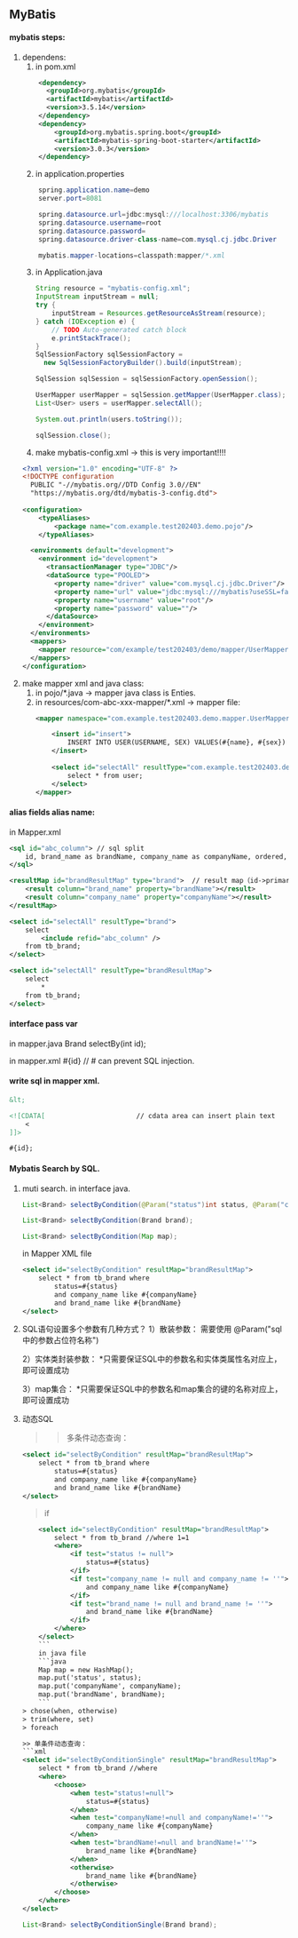 ## MyBatis
#### mybatis steps:
1. dependens:
	1) in pom.xml
	```xml
		<dependency>
		  <groupId>org.mybatis</groupId>
		  <artifactId>mybatis</artifactId>
		  <version>3.5.14</version>
		</dependency>
		<dependency>
			<groupId>org.mybatis.spring.boot</groupId>
			<artifactId>mybatis-spring-boot-starter</artifactId>
			<version>3.0.3</version>
		</dependency>
	```
	2) in application.properties
	```java
		spring.application.name=demo
		server.port=8081

		spring.datasource.url=jdbc:mysql:///localhost:3306/mybatis
		spring.datasource.username=root
		spring.datasource.password=
		spring.datasource.driver-class-name=com.mysql.cj.jdbc.Driver

		mybatis.mapper-locations=classpath:mapper/*.xml
	```
	3) in Application.java
		```java
		String resource = "mybatis-config.xml";
		InputStream inputStream = null;
		try {
			inputStream = Resources.getResourceAsStream(resource);
		} catch (IOException e) {
			// TODO Auto-generated catch block
			e.printStackTrace();
		}
		SqlSessionFactory sqlSessionFactory =
		  new SqlSessionFactoryBuilder().build(inputStream);
		
		SqlSession sqlSession = sqlSessionFactory.openSession();
		
		UserMapper userMapper = sqlSession.getMapper(UserMapper.class);
		List<User> users = userMapper.selectAll();
		
		System.out.println(users.toString());
		
		sqlSession.close();
		```
	4) make mybatis-config.xml -> this is very important!!!!
	```xml
	<?xml version="1.0" encoding="UTF-8" ?>
	<!DOCTYPE configuration
	  PUBLIC "-//mybatis.org//DTD Config 3.0//EN"
	  "https://mybatis.org/dtd/mybatis-3-config.dtd">
	  
	<configuration>
		<typeAliases>
			<package name="com.example.test202403.demo.pojo"/>
		</typeAliases>

	  <environments default="development">
	    <environment id="development">
	      <transactionManager type="JDBC"/>
	      <dataSource type="POOLED">
	        <property name="driver" value="com.mysql.cj.jdbc.Driver"/>
	        <property name="url" value="jdbc:mysql:///mybatis?useSSL=false"/>
	        <property name="username" value="root"/>
	        <property name="password" value=""/>
	      </dataSource>
	    </environment>
	  </environments>
	  <mappers>
	    <mapper resource="com/example/test202403/demo/mapper/UserMapper.xml"/>
	  </mappers>
	</configuration>
	```
2. make mapper xml and java class:
	1) in pojo/*.java -> mapper java class is Enties.
	2) in resources/com-abc-xxx-mapper/*.xml -> mapper file:
		```xml
		<mapper namespace="com.example.test202403.demo.mapper.UserMapper">

		    <insert id="insert">
		        INSERT INTO USER(USERNAME, SEX) VALUES(#{name}, #{sex})
		    </insert>
		    
		    <select id="selectAll" resultType="com.example.test202403.demo.pojo.User">
		    	select * from user;
		    </select>
		</mapper>
		```

#### alias fields alias name:
in Mapper.xml
```XML
<sql id="abc_column"> // sql split
	id, brand_name as brandName, company_name as companyName, ordered, description, status
</sql>

<resultMap id="brandResultMap" type="brand">  // result map（id->primary; result->normal field）column->field name;propery->class propery name
	<result column="brand_name" property="brandName"></result>
	<result column="company_name" property="companyName"></result>
</resultMap>

<select id="selectAll" resultType="brand">
	select
		<include refid="abc_column" />
	from tb_brand;
</select>

<select id="selectAll" resultType="brandResultMap">
	select
		*
	from tb_brand;
</select>
```

#### interface pass var
in mapper.java
Brand selectBy(int id);

in mapper.xml
#{id}   // # can prevent SQL injection.

#### write sql in mapper xml.
```xml
&lt;

<![CDATA[                       // cdata area can insert plain text
	<
]]>

#{id};
```

#### Mybatis Search by SQL.
1. muti search.
	in interface java.
	```JAVA
	List<Brand> selectByCondition(@Param("status")int status, @Param("companyName")String companyName, @Param("brandName")String brandName);

	List<Brand> selectByCondition(Brand brand);

	List<Brand> selectByCondition(Map map);
	```
	in Mapper XML file
	```xml
	<select id="selectByCondition" resultMap="brandResultMap">
		select * from tb_brand where
			status=#{status}
			and company_name like #{companyName}
			and brand_name like #{brandName}
	</select>
	```

2. SQL语句设置多个参数有几种方式？
	1）散装参数：
		需要使用 @Param("sql中的参数占位符名称")

	2）实体类封装参数：
		*只需要保证SQL中的参数名和实体类属性名对应上，即可设置成功

	3）map集合：
		*只需要保证SQL中的参数名和map集合的键的名称对应上，即可设置成功

3. 动态SQL
	>> 多条件动态查询：
	```xml
	<select id="selectByCondition" resultMap="brandResultMap">
		select * from tb_brand where
			status=#{status}
			and company_name like #{companyName}
			and brand_name like #{brandName}
	</select>
	```
	> if
	```xml
		<select id="selectByCondition" resultMap="brandResultMap">
			select * from tb_brand //where 1=1
			<where>
				<if test="status != null">
					status=#{status}
				</if>
				<if test="company_name != null and company_name != ''">
					and company_name like #{companyName}
				</if>
				<if test="brand_name != null and brand_name != ''">
					and brand_name like #{brandName}
				</if>
			</where>
		</select>
		```
		in java file
		```java
		Map map = new HashMap();
		map.put('status', status);
		map.put('companyName', companyName);
		map.put('brandName', brandName);
		```
	> chose(when, otherwise)
	> trim(where, set)
	> foreach

	>> 单条件动态查询：
	```xml
	<select id="selectByConditionSingle" resultMap="brandResultMap">
		select * from tb_brand //where
		<where>
			<choose>
				<when test="status!=null">
					status=#{status}
				</when>
				<when test="companyName!=null and companyName!=''">
					company_name like #{companyName}
				</when>
				<when test="brandName!=null and brandName!=''">
					brand_name like #{brandName}
				</when>
				<otherwise>
					brand_name like #{brandName}
				</otherwise>
			</choose>
		</where>
	</select>
	```
	```java
	List<Brand> selectByConditionSingle(Brand brand);
	```


























